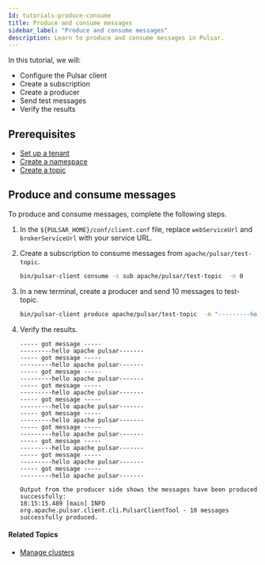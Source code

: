 ```yaml
---
Id: tutorials-produce-consume
title: Produce and consume messages
sidebar_label: "Produce and consume messages"
description: Learn to produce and consume messages in Pulsar.
---
```


In this tutorial, we will:
- Configure the Pulsar client
- Create a subscription
- Create a producer
- Send test messages
- Verify the results

## Prerequisites

- [Set up a tenant](tutorials-tenant.md)
- [Create a namespace](tutorials-namespace.md)
- [Create a topic](tutorials-topic.md)

## Produce and consume messages

To produce and consume messages, complete the following steps.

1. In the `${PULSAR_HOME}/conf/client.conf` file, replace `webServiceUrl` and `brokerServiceUrl` with your service URL.

2. Create a subscription to consume messages from `apache/pulsar/test-topic`.

   ```bash
   bin/pulsar-client consume -s sub apache/pulsar/test-topic  -n 0
   ```

3. In a new terminal, create a producer and send 10 messages to test-topic.

   ```bash
   bin/pulsar-client produce apache/pulsar/test-topic  -m "---------hello apache pulsar-------" -n 10
   ```

4. Verify the results.

   ```
   ----- got message -----
   ---------hello apache pulsar-------
   ----- got message -----
   ---------hello apache pulsar-------
   ----- got message -----
   ---------hello apache pulsar-------
   ----- got message -----
   ---------hello apache pulsar-------
   ----- got message -----
   ---------hello apache pulsar-------
   ----- got message -----
   ---------hello apache pulsar-------
   ----- got message -----
   ---------hello apache pulsar-------
   ----- got message -----
   ---------hello apache pulsar-------
   ----- got message -----
   ---------hello apache pulsar-------
   ----- got message -----
   ---------hello apache pulsar-------

   Output from the producer side shows the messages have been produced successfully:
   18:15:15.489 [main] INFO  org.apache.pulsar.client.cli.PulsarClientTool - 10 messages successfully produced.
   ```

#### Related Topics

- [Manage clusters](admin-api-clusters.md)









